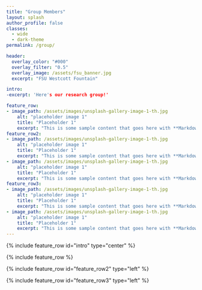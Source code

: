 ```yaml
---
title: "Group Members"
layout: splash
author_profile: false
classes:
  - wide
  - dark-theme
permalink: /group/  

header:
  overlay_color: "#000"
  overlay_filter: "0.5"
  overlay_image: /assets/fsu_banner.jpg
  excerpt: "FSU Westcott Fountain"

intro:
-excerpt: 'Here's our research group!'

feature_row:
- image_path: /assets/images/unsplash-gallery-image-1-th.jpg
    alt: "placeholder image 1"
    title: "Placeholder 1"
    excerpt: "This is some sample content that goes here with **Markdown** formatting."
feature_row2:
- image_path: /assets/images/unsplash-gallery-image-1-th.jpg
    alt: "placeholder image 1"
    title: "Placeholder 1"
    excerpt: "This is some sample content that goes here with **Markdown** formatting."
- image_path: /assets/images/unsplash-gallery-image-1-th.jpg
    alt: "placeholder image 1"
    title: "Placeholder 1"
    excerpt: "This is some sample content that goes here with **Markdown** formatting."
feature_row3:
- image_path: /assets/images/unsplash-gallery-image-1-th.jpg
    alt: "placeholder image 1"
    title: "Placeholder 1"
    excerpt: "This is some sample content that goes here with **Markdown** formatting."
- image_path: /assets/images/unsplash-gallery-image-1-th.jpg
    alt: "placeholder image 1"
    title: "Placeholder 1"
    excerpt: "This is some sample content that goes here with **Markdown** formatting."
---
```


<head>
        <script src="https://kit.fontawesome.com/8e44de192d.js" crossorigin="anonymous"></script>
</head>

<body>

{% include feature_row id="intro" type="center" %}

{% include feature_row %}

{% include feature_row id="feature_row2" type="left" %}

{% include feature_row id="feature_row3" type="left" %}
</body>
